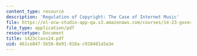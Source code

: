```yaml
---
content_type: resource
description: 'Regulation of Copyright: The Case of Internet Music'
file: https://ol-ocw-studio-app-qa.s3.amazonaws.com/courses/14-23-government-regulation-of-industry-spring-2003/461ce8475b568e91916ac918481a5a3e_1423class24.pdf
file_type: application/pdf
resourcetype: Document
title: 1423class24.pdf
uid: 461ce847-5b56-8e91-916a-c918481a5a3e
---
```

